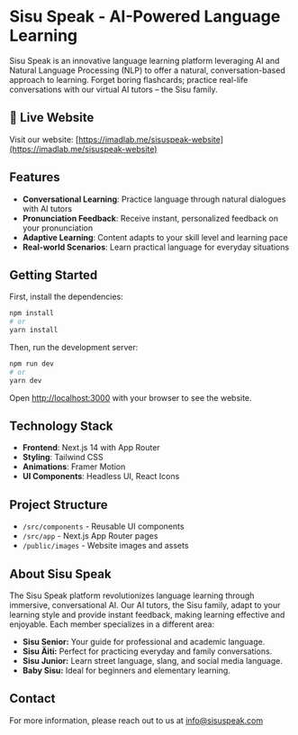 # Sisu Speak - AI-Powered Language Learning

Sisu Speak is an innovative language learning platform leveraging AI and Natural Language Processing (NLP) to offer a natural, conversation-based approach to learning. Forget boring flashcards; practice real-life conversations with our virtual AI tutors – the Sisu family.

## 🚀 Live Website

Visit our website: [https://imadlab.me/sisuspeak-website](https://imadlab.me/sisuspeak-website)

## Features

- **Conversational Learning**: Practice language through natural dialogues with AI tutors
- **Pronunciation Feedback**: Receive instant, personalized feedback on your pronunciation
- **Adaptive Learning**: Content adapts to your skill level and learning pace
- **Real-world Scenarios**: Learn practical language for everyday situations

## Getting Started

First, install the dependencies:

```bash
npm install
# or
yarn install
```

Then, run the development server:

```bash
npm run dev
# or
yarn dev
```

Open [http://localhost:3000](http://localhost:3000) with your browser to see the website.

## Technology Stack

- **Frontend**: Next.js 14 with App Router
- **Styling**: Tailwind CSS
- **Animations**: Framer Motion
- **UI Components**: Headless UI, React Icons

## Project Structure

- `/src/components` - Reusable UI components
- `/src/app` - Next.js App Router pages
- `/public/images` - Website images and assets

## About Sisu Speak

The Sisu Speak platform revolutionizes language learning through immersive, conversational AI. Our AI tutors, the Sisu family, adapt to your learning style and provide instant feedback, making learning effective and enjoyable. Each member specializes in a different area:

- **Sisu Senior:** Your guide for professional and academic language.
- **Sisu Äiti:** Perfect for practicing everyday and family conversations.
- **Sisu Junior:** Learn street language, slang, and social media language.
- **Baby Sisu:** Ideal for beginners and elementary learning.

## Contact

For more information, please reach out to us at [info@sisuspeak.com](mailto:info@sisuspeak.com)
